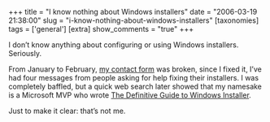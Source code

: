 +++
title = "I know nothing about Windows installers"
date = "2006-03-19 21:38:00"
slug = "i-know-nothing-about-windows-installers"
[taxonomies]
tags = ['general']
[extra]
show_comments = "true"
+++

I don’t know anything about configuring or using Windows installers. Seriously.

From January to February, [my contact form](http://philwilson.org/contact/) was broken, since I fixed it, I’ve had four messages from people asking for help fixing their installers. I was completely baffled, but a quick web search later showed that my namesake is a Microsoft MVP who wrote [The Definitive Guide to Windows Installer](http://www.amazon.co.uk/exec/obidos/ASIN/1590592972/qid=1142770294/sr=8-3/ref=sr_8_xs_ap_i3_xgl/203-8860151-1661508).

Just to make it clear: that’s not me.
